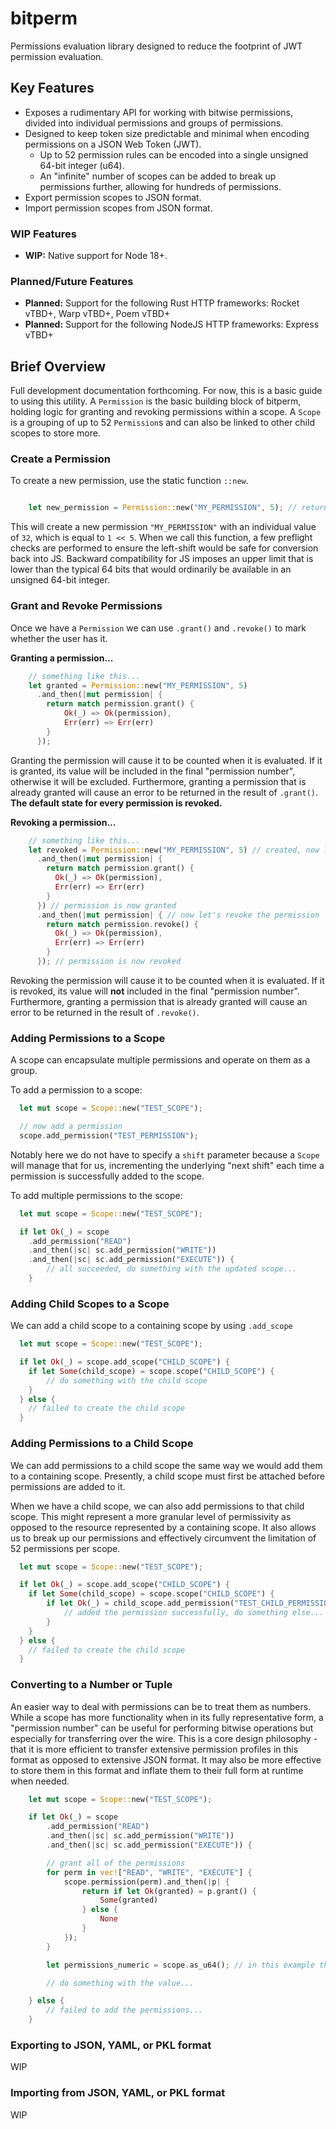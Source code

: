# bitperm
Permissions evaluation library designed to reduce the footprint of JWT permission evaluation.

## Key Features
* Exposes a rudimentary API for working with bitwise permissions,
divided into individual permissions and groups of permissions.
* Designed to keep token size predictable and minimal when encoding permissions on a JSON Web Token (JWT).
  * Up to 52 permission rules can be encoded into a single unsigned 64-bit integer (u64).
  * An "infinite" number of scopes can be added to break up permissions further, allowing for hundreds of permissions.
* Export permission scopes to JSON format.
* Import permission scopes from JSON format.

### WIP Features
* **WIP:** Native support for Node 18+.

### Planned/Future Features
* **Planned:** Support for the following Rust HTTP frameworks: Rocket vTBD+, Warp vTBD+, Poem vTBD+
* **Planned:** Support for the following NodeJS HTTP frameworks: Express vTBD+

## Brief Overview
Full development documentation forthcoming. For now, this is a basic guide to using this utility.
A `Permission` is the basic building block of bitperm, holding logic for granting and revoking permissions within a scope.
A `Scope` is a grouping of up to 52 `Permission`s and can also be linked to other child scopes to store more.

### Create a Permission
To create a new permission, use the static function `::new`.
```rust

    let new_permission = Permission::new("MY_PERMISSION", 5); // returns a Result<Permission, ErrorKind>

```

This will create a new permission `"MY_PERMISSION"` with an individual value of `32`, which is equal to `1 << 5`.
When we call this function, a few preflight checks are performed to ensure the left-shift would be safe for
conversion back into JS. Backward compatibility for JS imposes an upper limit that is lower than the typical
64 bits that would ordinarily be available in an unsigned 64-bit integer.

### Grant and Revoke Permissions
Once we have a `Permission` we can use `.grant()` and `.revoke()` to mark whether the user has it.

**Granting a permission...**
```rust
    // something like this...
    let granted = Permission::new("MY_PERMISSION", 5)
      .and_then(|mut permission| {
        return match permission.grant() {
            Ok(_) => Ok(permission),
            Err(err) => Err(err)
        }
      });

```
Granting the permission will cause it to be counted when it is evaluated. If it is granted, its value will be included
in the final "permission number", otherwise it will be excluded. Furthermore, granting a permission that is already
granted will cause an error to be returned in the result of `.grant()`. **The default state for every permission is revoked.**

**Revoking a permission...**
```rust
    // something like this...
    let revoked = Permission::new("MY_PERMISSION", 5) // created, now let's grant the permission
      .and_then(|mut permission| {
        return match permission.grant() {
          Ok(_) => Ok(permission),
          Err(err) => Err(err)
        }
      }) // permission is now granted
      .and_then(|mut permission| { // now let's revoke the permission
        return match permission.revoke() {
          Ok(_) => Ok(permission),
          Err(err) => Err(err)
        }
      }); // permission is now revoked

```
Revoking the permission will cause it to be counted when it is evaluated. If it is revoked, its value will **not** included
in the final "permission number". Furthermore, granting a permission that is already
granted will cause an error to be returned in the result of `.revoke()`.

### Adding Permissions to a Scope
A scope can encapsulate multiple permissions and operate on them as a group.

To add a permission to a scope:
```rust
  let mut scope = Scope::new("TEST_SCOPE");

  // now add a permission
  scope.add_permission("TEST_PERMISSION");
```
Notably here we do not have to specify a `shift` parameter because a `Scope` will manage that for us, incrementing
the underlying "next shift" each time a permission is successfully added to the scope.

To add multiple permissions to the scope:
```rust
  let mut scope = Scope::new("TEST_SCOPE");

  if let Ok(_) = scope
    .add_permission("READ")
    .and_then(|sc| sc.add_permission("WRITE"))
    .and_then(|sc| sc.add_permission("EXECUTE")) {
        // all succeeded, do something with the updated scope...
    }
```

### Adding Child Scopes to a Scope
We can add a child scope to a containing scope by using `.add_scope`

```rust
  let mut scope = Scope::new("TEST_SCOPE");

  if let Ok(_) = scope.add_scope("CHILD_SCOPE") {
    if let Some(child_scope) = scope.scope("CHILD_SCOPE") {
        // do something with the child scope
    }
  } else {
    // failed to create the child scope
  }

```

### Adding Permissions to a Child Scope
We can add permissions to a child scope the same way we would add them to a containing scope.
Presently, a child scope must first be attached before permissions are added to it.

When we have a child scope, we can also add permissions to that child scope.
This might represent a more granular level of permissivity as opposed to the resource represented by a
containing scope. It also allows us to break up our permissions and effectively circumvent the limitation of
52 permissions per scope.

```rust
  let mut scope = Scope::new("TEST_SCOPE");

  if let Ok(_) = scope.add_scope("CHILD_SCOPE") {
    if let Some(child_scope) = scope.scope("CHILD_SCOPE") {
        if let Ok(_) = child_scope.add_permission("TEST_CHILD_PERMISSION") {
            // added the permission successfully, do something else...
        }
    }
  } else {
    // failed to create the child scope
  }

```

### Converting to a Number or Tuple
An easier way to deal with permissions can be to treat them as numbers.
While a scope has more functionality when in its fully representative form, a "permission number" can be
useful for performing bitwise operations but especially for transferring over the wire. This is a core design
philosophy - that it is more efficient to transfer extensive permission profiles in this format as opposed to
extensive JSON format. It may also be more effective to store them in this format and inflate them to their
full form at runtime when needed.

```rust
    let mut scope = Scope::new("TEST_SCOPE");

    if let Ok(_) = scope
        .add_permission("READ")
        .and_then(|sc| sc.add_permission("WRITE"))
        .and_then(|sc| sc.add_permission("EXECUTE")) {

        // grant all of the permissions
        for perm in vec!["READ", "WRITE", "EXECUTE"] {
            scope.permission(perm).and_then(|p| {
                return if let Ok(granted) = p.grant() {
                    Some(granted)
                } else {
                    None
                }
            });
        }

        let permissions_numeric = scope.as_u64(); // in this example the u64 value is 7 and always takes 8 bytes

        // do something with the value...

    } else {
        // failed to add the permissions...
    }

```

### Exporting to JSON, YAML, or PKL format

WIP

### Importing from JSON, YAML, or PKL format

WIP
